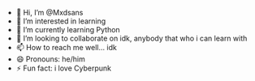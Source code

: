 - 👋 Hi, I’m @Mxdsans
- 👀 I’m interested in learning
- 🌱 I’m currently learning Python
- 💞️ I’m looking to collaborate on idk, anybody that who i can learn with
- 📫 How to reach me well... idk
- 😄 Pronouns: he/him
- ⚡ Fun fact: i love Cyberpunk

<!---
Mxdsans/Mxdsans is a ✨ special ✨ repository because its `README.md` (this file) appears on your GitHub profile.
You can click the Preview link to take a look at your changes.
--->
